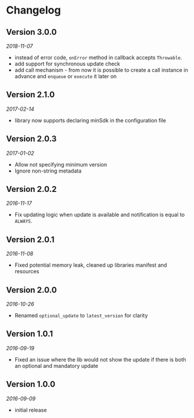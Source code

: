 # Changelog

## Version 3.0.0

_2018-11-07_

- instead of error code, `onError` method in callback accepts `Throwable`.
- add support for synchronous update check
- add call mechanism - from now it is possible to create a call instance in advance and `enqueue` or `execute` it later on

## Version 2.1.0

_2017-02-14_

- library now supports declaring minSdk in the configuration file

## Version 2.0.3

_2017-01-02_

- Allow not specifying minimum version
- Ignore non-string metadata

## Version 2.0.2

_2016-11-17_

- Fix updating logic when update is available and notification is equal to `ALWAYS`.

## Version 2.0.1

_2016-11-08_

- Fixed potential memory leak, cleaned up libraries manifest and resources

## Version 2.0.0

_2016-10-26_

- Renamed `optional_update` to `latest_version` for clarity

## Version 1.0.1

_2016-09-19_

- Fixed an issue where the lib would not show the update if there is both an optional and mandatory update

## Version 1.0.0

_2016-09-09_

- initial release
